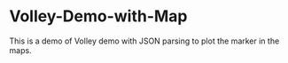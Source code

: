 Volley-Demo-with-Map
====================

This is a demo of Volley demo with JSON parsing to plot the marker in the maps.
